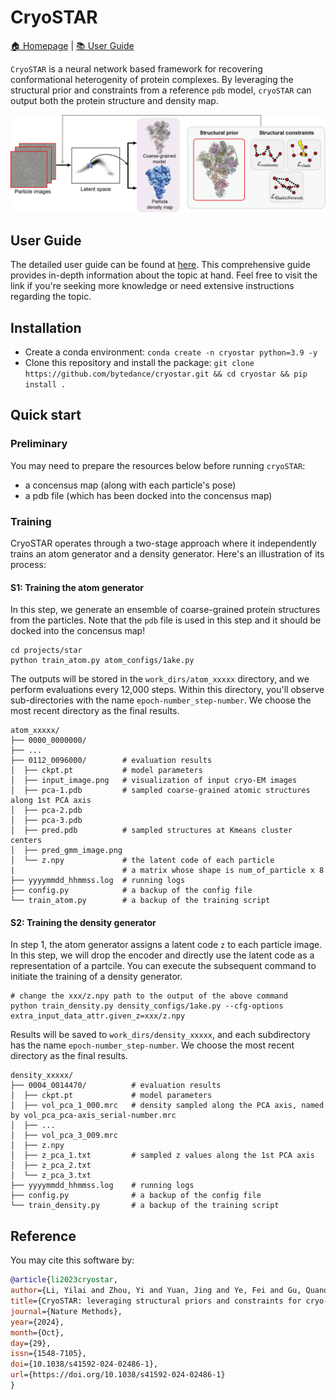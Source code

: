 # CryoSTAR

[🏠 Homepage](https://bytedance.github.io/cryostar/) |
[📚 User Guide](https://byte-research.gitbook.io/cryostar/)

`CryoSTAR` is a neural network based framework for recovering conformational heterogenity of protein complexes. By leveraging the structural prior and constraints from a reference `pdb` model, `cryoSTAR` can output both the protein structure and density map.

![main figure](./assets/main_fig.png)

## User Guide
The detailed user guide can be found at [here](https://byte-research.gitbook.io/cryostar/). This comprehensive guide provides in-depth information about the topic at hand. Feel free to visit the link if you're seeking more knowledge or need extensive instructions regarding the topic. 

## Installation

- Create a conda environment: `conda create -n cryostar python=3.9 -y`
- Clone this repository and install the package: `git clone https://github.com/bytedance/cryostar.git && cd cryostar && pip install .`

## Quick start

### Preliminary

You may need to prepare the resources below before running `cryoSTAR`:

- a concensus map (along with each particle's pose)
- a pdb file (which has been docked into the concensus map)

### Training
CryoSTAR operates through a two-stage approach where it independently trains an atom generator and a density generator. Here's an illustration of its process:

#### S1: Training the atom generator
In this step, we generate an ensemble of coarse-grained protein structures from the particles. Note that the `pdb` file is used in this step and it should be docked into the concensus map!

```shell
cd projects/star
python train_atom.py atom_configs/1ake.py
```

The outputs will be stored in the `work_dirs/atom_xxxxx` directory, and we perform evaluations every 12,000 steps. Within this directory, you'll observe sub-directories with the name `epoch-number_step-number`. We choose the most recent directory as the final results.

```text
atom_xxxxx/
├── 0000_0000000/
├── ...
├── 0112_0096000/        # evaluation results
│  ├── ckpt.pt           # model parameters
│  ├── input_image.png   # visualization of input cryo-EM images
│  ├── pca-1.pdb         # sampled coarse-grained atomic structures along 1st PCA axis
│  ├── pca-2.pdb
│  ├── pca-3.pdb
│  ├── pred.pdb          # sampled structures at Kmeans cluster centers
│  ├── pred_gmm_image.png
│  └── z.npy             # the latent code of each particle
|                        # a matrix whose shape is num_of_particle x 8
├── yyyymmdd_hhmmss.log  # running logs
├── config.py            # a backup of the config file
└── train_atom.py        # a backup of the training script
```

#### S2: Training the density generator

In step 1, the atom generator assigns a latent code `z` to each particle image. In this step, we will drop the encoder and directly use the latent code as a representation of a partcile. You can execute the subsequent command to initiate the training of a density generator.

```shell
# change the xxx/z.npy path to the output of the above command
python train_density.py density_configs/1ake.py --cfg-options extra_input_data_attr.given_z=xxx/z.npy
```

Results will be saved to `work_dirs/density_xxxxx`, and each subdirectory has the name `epoch-number_step-number`. We choose the most recent directory as the final results.

```text
density_xxxxx/
├── 0004_0014470/          # evaluation results
│  ├── ckpt.pt             # model parameters
│  ├── vol_pca_1_000.mrc   # density sampled along the PCA axis, named by vol_pca_pca-axis_serial-number.mrc
│  ├── ...
│  ├── vol_pca_3_009.mrc
│  ├── z.npy
│  ├── z_pca_1.txt         # sampled z values along the 1st PCA axis
│  ├── z_pca_2.txt
│  └── z_pca_3.txt
├── yyyymmdd_hhmmss.log    # running logs
├── config.py              # a backup of the config file
└── train_density.py       # a backup of the training script
```


## Reference
You may cite this software by:
```bibtex
@article{li2023cryostar,
author={Li, Yilai and Zhou, Yi and Yuan, Jing and Ye, Fei and Gu, Quanquan},
title={CryoSTAR: leveraging structural priors and constraints for cryo-EM heterogeneous reconstruction},
journal={Nature Methods},
year={2024},
month={Oct},
day={29},
issn={1548-7105},
doi={10.1038/s41592-024-02486-1},
url={https://doi.org/10.1038/s41592-024-02486-1}
}
```
